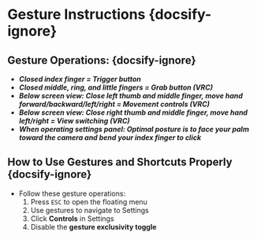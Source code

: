 # Gesture Instructions {docsify-ignore}

## Gesture Operations: {docsify-ignore}
- ***Closed index finger = Trigger button***
- ***Closed middle, ring, and little fingers = Grab button (VRC)***  
- ***Below screen view: Close left thumb and middle finger, move hand forward/backward/left/right = Movement controls (VRC)***  
- ***Below screen view: Close right thumb and middle finger, move hand left/right = View switching (VRC)***  
- ***When operating settings panel: Optimal posture is to face your palm toward the camera and bend your index finger to click***  

## How to Use Gestures and Shortcuts Properly {docsify-ignore}
- Follow these gesture operations:
    1. Press `ESC` to open the floating menu  
    2. Use gestures to navigate to Settings  
    3. Click __Controls__ in Settings  
    4. Disable the **gesture exclusivity toggle**  